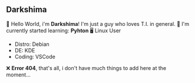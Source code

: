 ## Darkshima
👋 Hello World, i'm **Darkshima**! I'm just a guy who loves T.I. in general.
📕 I'm currently started learning: **Pyhton**
🖥️ Linux User
- Distro: Debian
- DE: KDE
- Coding: VSCode

❌ **Error 404**, that's all, i don't have much things to add here at the moment...
<!--
**darrkzz/darrkzz** is a ✨ _special_ ✨ repository because its `README.md` (this file) appears on your GitHub profile.

Here are some ideas to get you started:

- 🔭 I’m currently working on ...
- 🌱 I’m currently learning ...
- 👯 I’m looking to collaborate on ...
- 🤔 I’m looking for help with ...
- 💬 Ask me about ...
- 📫 How to reach me: ...
- 😄 Pronouns: ...
- ⚡ Fun fact: ...
-->
